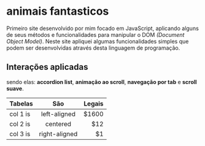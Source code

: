 # animais fantasticos
 
Primeiro site desenvolvido por mim focado em JavaScript, aplicando alguns de seus métodos e funcionalidades para manipular o DOM *(Document Object Model)*. Neste site apliquei algumas funcionalidades simples que podem ser desenvolvidas através desta linguagem de programação.

## Interações aplicadas
sendo elas: **accordion list**, **animação ao scroll**, **navegação por tab** e **scroll suave**.

| Tabelas  |      São      |  Legais |
|----------|:-------------:|------:|
| col 1 is |  left-aligned | $1600 |
| col 2 is |    centered   |   $12 |
| col 3 is | right-aligned |    $1 |